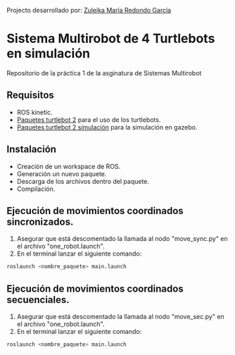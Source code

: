 Projecto desarrollado por: [Zuleika María Redondo García]
# Sistema Multirobot de 4 Turtlebots en simulación

Repositorio de la práctica 1 de la asginatura de Sistemas Multirobot

## Requisitos
- ROS kinetic.
- [Paquetes turtlebot 2] para el uso de los turtlebots.
- [Paquetes turtlebot 2 simulación] para la simulación en gazebo.

## Instalación
- Creación de un workspace de ROS.
- Generación un nuevo paquete.
- Descarga de los archivos dentro del paquete.
- Compilación.

## Ejecución de movimientos coordinados sincronizados.

1. Asegurar que está descomentado la llamada al nodo "move_sync.py" en el archivo "one_robot.launch".
2. En el terminal lanzar el siguiente comando:
```sh
roslaunch <nombre_paquete> main.launch
```

## Ejecución de movimientos coordinados secuenciales.

1. Asegurar que está descomentado la llamada al nodo "move_sec.py" en el archivo "one_robot.launch".
2. En el terminal lanzar el siguiente comando:
```sh
roslaunch <nombre_paquete> main.launch
```


[Zuleika María Redondo García]: https://github.com/zuleikarg
[Paquetes turtlebot 2]: https://github.com/turtlebot/turtlebot.git
[Paquetes turtlebot 2 simulación]: https://github.com/turtlebot/turtlebot_simulator
